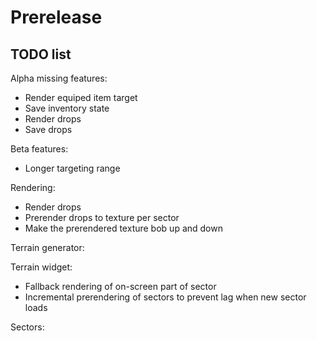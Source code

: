 # Prerelease

## TODO list
Alpha missing features:
* Render equiped item target
* Save inventory state
* Render drops
* Save drops

Beta features:
* Longer targeting range

Rendering:
* Render drops
* Prerender drops to texture per sector
* Make the prerendered texture bob up and down

Terrain generator:

Terrain widget:
* Fallback rendering of on-screen part of sector
* Incremental prerendering of sectors to prevent lag when new sector loads

Sectors:
